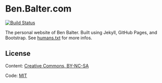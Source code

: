# Ben.Balter.com

[![Build Status](https://travis-ci.org/benbalter/benbalter.github.com.png?branch=master)](https://travis-ci.org/benbalter/benbalter.github.com)

The personal website of Ben Balter. Built using Jekyll, GitHub Pages, and Bootstrap. See [humans.txt](http://ben.balter.com/humans.txt) for more infos.

## License

Content: [Creative Commons, BY-NC-SA](http://creativecommons.org/licenses/by-nc-sa/3.0/)

Code: [MIT](http://opensource.org/licenses/mit-license.php)